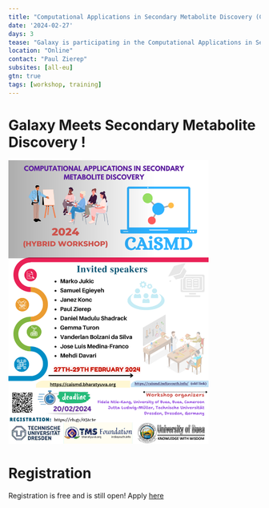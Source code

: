 ```yaml
---
title: "Computational Applications in Secondary Metabolite Discovery (CAiSMD): an online workshop - 2024"
date: '2024-02-27'
days: 3
tease: "Galaxy is participating in the Computational Applications in Secondary Metabolite Discovery (CAiSMD) online workshop. Paul will give an oral presentation about the potential of Galaxy for novel secondary metabolite discovery, especially in the context of metagenomics research. There will also be a hands-on session demonstrating a simple use case."
location: "Online"
contact: "Paul Zierep"
subsites: [all-eu]
gtn: true
tags: [workshop, training]
---
```


# Galaxy Meets Secondary Metabolite Discovery !

<div style="max-width: 400px">

![CAiSMD](CAiSMD_Flyer-2024.png)

</div>


# Registration

Registration is free and  is still open! Apply [here](https://caismd.bharatyuva.org/index.php/caismd)